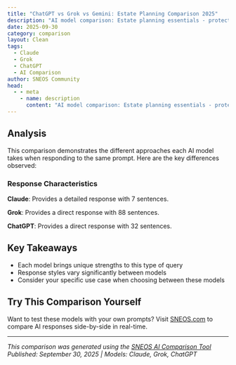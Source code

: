 ```yaml
---
title: "ChatGPT vs Grok vs Gemini: Estate Planning Comparison 2025"
description: "AI model comparison: Estate planning essentials - protect wealth and minimize taxes..."
date: 2025-09-30
category: comparison
layout: Clean
tags:
  - Claude
  - Grok
  - ChatGPT
  - AI Comparison
author: SNEOS Community
head:
  - - meta
    - name: description
      content: "AI model comparison: Estate planning essentials - protect wealth and minimize taxes..."
---
```


<ChatComparison
  title="ChatGPT vs Grok vs Gemini: Estate Planning Comparison 2025"
  prompt="Estate planning essentials - protect wealth and minimize taxes"
  :responses='{
    "Claude": "# Estate Planning Essentials: Protecting Wealth and Minimizing Taxes\n\n## Core Estate Planning Documents\n\n### **Essential Legal Documents**\n- **Will**: Directs asset distribution and names guardians for minors\n- **Revocable Living Trust**: Avoids probate, provides privacy, enables incapacity planning\n- **Financial Power of Attorney**: Authorizes someone to handle financial decisions\n- **Healthcare Power of Attorney**: Designates medical decision-maker\n- **Advanced Healthcare Directive**: Outlines end-of-life care preferences\n\n## Tax Minimization Strategies\n\n### **Federal Estate Tax Planning**\n- **2024 Federal Exemption**: $13.61 million per person ($27.22 million for couples)\n- **Annual Gift Tax Exclusion**: $18,000 per recipient (2024)\n- **Lifetime Gift Tax Exemption**: Shares the estate tax exemption\n\n### **Key Tax-Saving Techniques**\n- **Annual Gifting**: Systematic gifts to reduce taxable estate\n- **Charitable Giving**: Deductions and estate tax reduction\n- **Family Limited Partnerships**: Discount valuations for gift/estate purposes\n- **Grantor Trusts**: Transfer future appreciation out of estate\n\n## Advanced Wealth Protection Strategies\n\n### **Trust Structures**\n- **Irrevocable Life Insurance Trust (ILIT)**: Removes life insurance from taxable estate\n- **Charitable Remainder Trust**: Provides income while benefiting charity\n- **Dynasty Trust**: Multi-generational wealth transfer\n- **Asset Protection Trust**: Shields assets from creditors\n\n### **Business Succession Planning**\n- **Buy-Sell Agreements**: Ensure smooth business transfer\n- **Valuation Discounts**: Minimize gift/estate tax on business interests\n- **Employee Stock Ownership Plan (ESOP)**: Tax-advantaged business sale\n\n## Wealth Protection Considerations\n\n### **Asset Protection Strategies**\n- **Homestead Exemptions**: Protect primary residence\n- **Retirement Account Protection**: ERISA and IRA protections\n- **Insurance Planning**: Adequate liability coverage\n- **Business Entity Structure**: LLCs, corporations for liability protection\n\n### **State-Specific Considerations**\n- **State Estate Taxes**: 12 states \u002B DC have estate taxes\n- **Community Property vs. Common Law**: Affects ownership and taxation\n- **State Asset Protection Laws**: Vary significantly by jurisdiction\n\n## Implementation Timeline\n\n### **Immediate Actions** (Month 1)\n- [ ] Draft or update will\n- [ ] Establish healthcare directives\n- [ ] Review beneficiary designations\n- [ ] Assess life insurance needs\n\n### **Medium-term Planning** (Months 2-6)\n- [ ] Consider trust structures\n- [ ] Implement gifting strategy\n- [ ] Review business succession needs\n- [ ] Evaluate asset protection measures\n\n### **Ongoing Maintenance** (Annual)\n- [ ] Review and update documents\n- [ ] Reassess tax law changes\n- [ ] Adjust gifting strategies\n- [ ] Monitor trust performance\n\n## Common Mistakes to Avoid\n\n- **Procrastination**: Failing to create basic documents\n- **Outdated Beneficiaries**: Not updating after major life events\n- **Inadequate Funding**: Creating trusts but not transferring assets\n- **Tax Law Changes**: Not adapting to new regulations\n- **Family Communication**: Failing to discuss plans with heirs\n\n## Professional Team Assembly\n\n### **Key Advisors Needed**\n- **Estate Planning Attorney**: Legal document preparation and strategy\n- **Tax Professional**: Tax planning and compliance\n- **Financial Advisor**: Investment and insurance planning\n- **Trust Officer**: Trust administration and management\n\n*Note: Estate planning involves complex legal and tax considerations that vary by jurisdiction. This information is general in nature and should not replace personalized advice from qualified professionals. Tax laws change frequently and can significantly impact planning strategies.*\n\nWould you like me to elaborate on any specific aspect of estate planning or discuss strategies for particular situations?",
    "Grok": "Estate planning is a critical process to ensure that your wealth is protected, your wishes are honored, and taxes are minimized for your heirs after your passing. Below are the essentials of estate planning, focusing on wealth protection and tax minimization:\n\n---\n\n### **1. Understand the Components of Estate Planning**\nEstate planning involves preparing documents and strategies to manage your assets during your lifetime and distribute them after your death. Key components include:\n- **Will**: A legal document that specifies how your assets will be distributed after your death.\n- **Trusts**: Legal arrangements that can help manage and distribute assets, often bypassing probate and providing tax benefits.\n- **Power of Attorney (POA)**: Designates someone to make financial or medical decisions on your behalf if you become incapacitated.\n- **Healthcare Directive (Living Will)**: Outlines your wishes for medical care if you\u2019re unable to communicate.\n- **Beneficiary Designations**: Ensures assets like life insurance, retirement accounts, and bank accounts go directly to chosen individuals.\n\n**Action**: Consult with an estate planning attorney to draft these documents based on your specific needs and state laws.\n\n---\n\n### **2. Minimize Taxes with Strategic Planning**\nFederal and state estate taxes, gift taxes, and income taxes can significantly reduce the wealth passed on to your heirs. Here are strategies to minimize tax liabilities:\n\n- **Utilize the Federal Estate Tax Exemption**: As of 2023, the federal estate tax exemption is $12.92 million per individual (adjusted annually for inflation) or $25.84 million for married couples. Only estates exceeding this amount are subject to federal estate taxes (at a rate up to 40%). Plan to keep your estate below this threshold through gifting or trusts.\n  \n- **Annual Gift Tax Exclusion**: You can gift up to $17,000 per person (2023 limit) annually without incurring gift taxes or using up your lifetime exemption. This reduces the size of your taxable estate over time.\n\n- **Irrevocable Life Insurance Trust (ILIT)**: Life insurance proceeds are generally tax-free for beneficiaries, but if you own the policy, its value is included in your estate for tax purposes. Transferring ownership to an ILIT removes the proceeds from your taxable estate.\n\n- **Charitable Giving**: Donating to charities during your lifetime or through your estate can reduce taxable income and estate size. Consider setting up a charitable remainder trust (CRT) for ongoing tax benefits.\n\n- **Step-Up in Basis**: Assets inherited by heirs often receive a \u0022step-up\u0022 in basis to their fair market value at the time of your death, minimizing capital gains taxes if sold. Hold onto appreciated assets until death rather than selling them during your lifetime.\n\n- **State Estate Taxes**: Some states impose their own estate or inheritance taxes with lower exemption thresholds (e.g., Massachusetts at $1 million). Research your state\u2019s laws and plan accordingly.\n\n**Action**: Work with a tax advisor or financial planner to implement tax-saving strategies tailored to your estate size and location.\n\n---\n\n### **3. Protect Wealth with Trusts**\nTrusts are powerful tools for asset protection, tax minimization, and controlling how wealth is distributed.\n\n- **Revocable Living Trust**: Allows you to manage assets during your lifetime and avoid probate upon death. Assets in the trust pass directly to beneficiaries, saving time and costs, though it does not offer tax benefits or creditor protection.\n  \n- **Irrevocable Trust**: Removes assets from your estate, reducing estate taxes and protecting wealth from creditors or lawsuits. Once established, you cannot modify or access the assets.\n\n- **Dynasty Trust**: Designed to preserve wealth for multiple generations by minimizing taxes (e.g., generation-skipping transfer tax) and providing for descendants over a long period, subject to state-specific rules.\n\n- **Special Needs Trust**: Protects assets for a disabled beneficiary without jeopardizing their eligibility for government benefits like Medicaid or SSI.\n\n**Action**: Discuss with an attorney which type of trust aligns with your goals for protection and distribution.\n\n---\n\n### **4. Avoid Probate to Save Time and Money**\nProbate is the legal process of validating a will and distributing assets, but it can be costly, time-consuming, and public. Strategies to avoid or minimize probate include:\n- Setting up a revocable living trust.\n- Naming beneficiaries on accounts like retirement plans, life insurance, and payable-on-death (POD) bank accounts.\n- Using joint ownership with rights of survivorship for certain assets (e.g., real estate with a spouse).\n\n**Action**: Review your asset titles and beneficiary designations to ensure they align with your estate plan and bypass probate where possible.\n\n---\n\n### **5. Protect Assets from Creditors and Lawsuits**\nAsset protection is a key part of wealth preservation, especially for high-net-worth individuals or those in high-risk professions (e.g., doctors, business owners).\n- Transfer assets into irrevocable trusts to shield them from creditors (subject to fraudulent transfer laws).\n- Use LLCs or other business structures to separate personal and business assets if you own a company.\n- Maximize contributions to retirement accounts (like 401(k)s or IRAs), which often have creditor protection under federal or state law.\n\n**Action**: Consult an attorney to establish protective structures while avoiding actions that could be deemed fraudulent.\n\n---\n\n### **6. Plan for Incapacity**\nEstate planning isn\u2019t just about death; it\u2019s also about managing your affairs if you become incapacitated.\n- Designate a trusted financial power of attorney to handle money matters.\n- Establish a healthcare power of attorney and living will to outline medical decisions and end-of-life care.\n\n**Action**: Ensure these documents are updated regularly and accessible to trusted individuals.\n\n---\n\n### **7. Review and Update Your Plan Regularly**\nLife changes such as marriage, divorce, births, deaths, or changes in wealth require updates to your estate plan. Tax laws also evolve, so staying current is essential.\n- Review your plan every 3-5 years or after major life events.\n- Ensure beneficiary designations on accounts match your will or trust to avoid conflicts.\n\n**Action**: Schedule annual reviews with your attorney and financial advisor to keep your plan aligned with your goals and current laws.\n\n---\n\n### **8. Communicate Your Wishes**\nClear communication with family members or beneficiaries can prevent disputes and ensure your intentions are understood.\n- Share the general outline of your plan with loved ones (without divulging specifics if unnecessary).\n- Store important documents (will, trust, POA) in a secure, accessible location and inform a trusted person of their whereabouts.\n\n**Action**: Consider writing a letter of instruction to accompany your will, explaining your decisions and providing guidance.\n\n---\n\n### **9. Work with Professionals**\nEstate planning is complex and varies by state and individual circumstances. Build a team of experts to guide you:\n- **Estate Planning Attorney**: Drafts legal documents and ensures compliance with state laws.\n- **Financial Advisor**: Helps with wealth management and tax minimization strategies.\n- **CPA or Tax Advisor**: Advises on estate, gift, and income tax implications.\n- **Insurance Specialist**: Ensures life insurance and other policies align with your plan.\n\n**Action**: Research and hire experienced professionals who specialize in estate planning.\n\n---\n\n### **Key Takeaways for Wealth Protection and Tax Minimization**\n- Start early to take advantage of gifting and trust strategies that reduce your taxable estate over time.\n- Leverage exemptions and exclusions (e.g., annual gift tax exclusion, federal estate tax exemption).\n- Use trusts to protect assets from taxes, creditors, and mismanagement by heirs.\n- Avoid probate to save costs and maintain privacy.\n- Stay proactive by updating your plan and consulting with professionals.\n\nBy implementing these estate planning essentials, you can safeguard your wealth, minimize tax burdens, and ensure your legacy aligns with your wishes. Start by assessing your assets, liabilities, and goals, then seek professional guidance to create a tailored plan.",
    "ChatGPT": "Certainly! Here\u2019s an overview of estate planning essentials to help protect your wealth and minimize taxes:\n\n### 1. Create a Will\n- Clearly outline how your assets should be distributed.\n- Name guardians for minor children.\n- Appoint an executor to manage your estate.\n\n### 2. Establish Trusts\n- Use revocable living trusts to avoid probate and maintain privacy.\n- Consider irrevocable trusts to remove assets from your taxable estate and potentially reduce estate taxes.\n- Special trusts (e.g., charitable trusts, special needs trusts) can provide additional benefits.\n\n### 3. Utilize Gifts\n- Take advantage of the annual gift tax exclusion (e.g., $17,000 per recipient as of 2023).\n- Make lifetime gifts to reduce the size of your taxable estate.\n- Use \u201Cgift-splitting\u201D between spouses to maximize gifting.\n\n### 4. Designate Beneficiaries\n- Ensure beneficiary designations on retirement accounts, life insurance policies, and payable-on-death (POD) accounts are up to date.\n- Incorrect or outdated designations can override your will.\n\n### 5. Consider Tax-Efficient Strategies\n- Understand estate and inheritance tax thresholds.\n- Use generation-skipping transfer (GST) tax exemptions to benefit future generations.\n- Charitable giving can reduce taxable estate via deductions.\n\n### 6. Plan for Incapacity\n- Establish durable powers of attorney for financial and healthcare decisions.\n- Create a living will or advance healthcare directive.\n\n### 7. Review and Update Regularly\n- Life changes such as marriage, divorce, births, deaths, or significant changes in assets require updates to your plan.\n  \n### 8. Consult Professionals\n- Work with estate planning attorneys, tax advisors, and financial planners to tailor a strategy suited to your circumstances.\n\n---\n\nWould you like guidance on a specific area or more detailed steps?"
  }'
  published-date="13:10"
/>

## Analysis

This comparison demonstrates the different approaches each AI model takes when responding to the same prompt. Here are the key differences observed:

### Response Characteristics

**Claude**: Provides a detailed response with 7 sentences. 

**Grok**: Provides a direct response with 88 sentences. 

**ChatGPT**: Provides a direct response with 32 sentences. 

## Key Takeaways

- Each model brings unique strengths to this type of query
- Response styles vary significantly between models
- Consider your specific use case when choosing between these models

## Try This Comparison Yourself

Want to test these models with your own prompts? Visit [SNEOS.com](https://sneos.com) to compare AI responses side-by-side in real-time.

---

*This comparison was generated using the [SNEOS AI Comparison Tool](https://sneos.com)*
*Published: September 30, 2025 | Models: Claude, Grok, ChatGPT*
